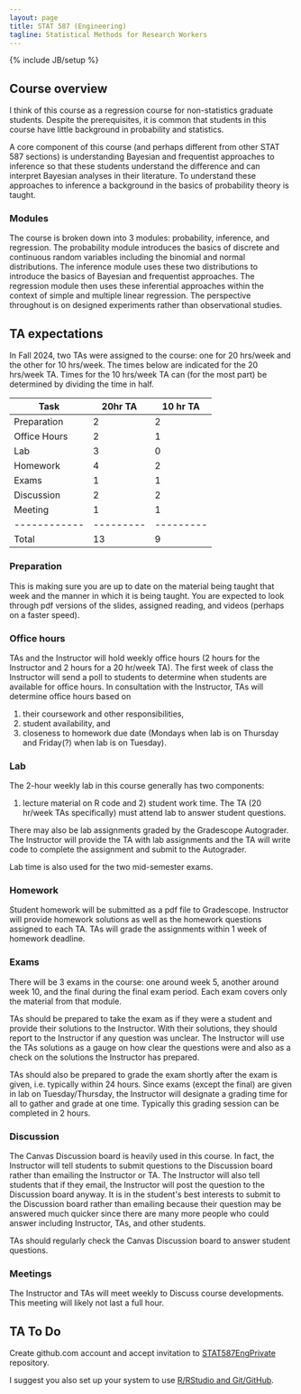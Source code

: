 ```yaml
---
layout: page
title: STAT 587 (Engineering)
tagline: Statistical Methods for Research Workers
---
```

{% include JB/setup %}

## Course overview

I think of this course as a regression course for non-statistics graduate 
students. 
Despite the prerequisites, it is common that students in this course have 
little background in probability and statistics. 

A core component of this course 
(and perhaps different from other STAT 587 sections) is understanding Bayesian 
and frequentist approaches to inference so that these students understand the 
difference and can interpret Bayesian analyses in their literature. 
To understand these approaches to inference a background in the basics of 
probability theory is taught. 

### Modules

The course is broken down into 3 modules: probability, inference, and 
regression. The probability module introduces the basics of discrete and 
continuous random variables including the binomial and normal distributions. 
The inference module uses these two distributions to introduce the basics 
of Bayesian and frequentist approaches. 
The regression module then uses these inferential approaches within the context
of simple and multiple linear regression. 
The perspective throughout is on designed experiments rather than observational
studies.

## TA expectations

In Fall 2024, two TAs were assigned to the course: one for 20 hrs/week and the
other for 10 hrs/week. 
The times below are indicated for the 20 hrs/week TA. 
Times for the 10 hrs/week TA can (for the most part) be determined by dividing
the time in half. 

|Task        | 20hr TA | 10 hr TA|
|------------|---------|---------|
|Preparation | 2       | 2       |
|Office Hours| 2       | 1       |
|Lab         | 3       | 0       |
|Homework    | 4       | 2       |
|Exams       | 1       | 1       |
|Discussion  | 2       | 2       |
|Meeting     | 1       | 1       |
|------------|---------|---------|
|Total       |13       | 9       |

### Preparation

This is making sure you are up to date on the material being taught that week
and the manner in which it is being taught. 
You are expected to look through pdf versions of the slides, 
assigned reading, and videos (perhaps on a faster speed). 


### Office hours 

TAs and the Instructor will hold weekly office hours 
(2 hours for the Instructor and 2 hours for a 20 hr/week TA). 
The first week of class the Instructor will send a poll to students to determine
when students are available for office hours. 
In consultation with the Instructor, TAs will determine office hours based on

1. their coursework and other responsibilities,
1. student availability, and
1. closeness to homework due date 
(Mondays when lab is on Thursday and Friday(?) when lab is on Tuesday).

### Lab

The 2-hour weekly lab in this course generally has two components:
1) lecture material on R code and 2) student work time. 
The TA (20 hr/week TAs specifically) must attend lab to answer student questions.

There may also be lab assignments graded by the Gradescope Autograder. 
The Instructor will provide the TA with lab assignments and the TA will 
write code to complete the assignment and submit to the Autograder. 

Lab time is also used for the two mid-semester exams. 

### Homework

Student homework will be submitted as a pdf file to Gradescope. 
Instructor will provide homework solutions as well as the homework questions
assigned to each TA. 
TAs will grade the assignments within 1 week of homework deadline. 

### Exams

There will be 3 exams in the course: one around week 5, another around week 10,
and the final during the final exam period. 
Each exam covers only the material from that module. 

TAs should be prepared to take the exam as if they were a student and provide
their solutions to the Instructor. 
With their solutions, they should report to the Instructor if any question was
unclear. 
The Instructor will use the TAs solutions as a gauge on how clear the questions
were and also as a check on the solutions the Instructor has prepared. 

TAs should also be prepared to grade the exam shortly after the exam is given, 
i.e. typically within 24 hours. 
Since exams (except the final) are given in lab on Tuesday/Thursday,
the Instructor will designate a grading time for all to gather and grade at
one time. 
Typically this grading session can be completed in 2 hours. 


### Discussion

The Canvas Discussion board is heavily used in this course.
In fact, the Instructor will tell students to submit questions to the Discussion
board rather than emailing the Instructor or TA. 
The Instructor will also tell students that if they email, 
the Instructor will post the question to the Discussion board anyway. 
It is in the student's best interests to submit to the Discussion board rather
than emailing because their question may be answered much quicker since there
are many more people who could answer including Instructor, TAs, and other
students. 

TAs should regularly check the Canvas Discussion board to answer student 
questions. 

### Meetings
  
The Instructor and TAs will meet weekly to Discuss course developments. 
This meeting will likely not last a full hour. 

  
## TA To Do

Create github.com account and accept invitation to [STAT587EngPrivate](https://github.com/jarad/STAT587EngPrivate) 
repository.

I suggest you also set up your system to use 
[R/RStudio and Git/GitHub](https://www.jarad.me/teaching/2017/08/31/getting-started-with-R-and-Git-GitHub.html). 

